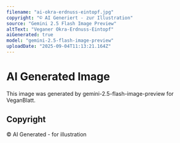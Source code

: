 ```yaml
---
filename: "ai-okra-erdnuss-eintopf.jpg"
copyright: "© AI Generiert - zur Illustration"
source: "Gemini 2.5 Flash Image Preview"
altText: "Veganer Okra-Erdnuss-Eintopf"
aiGenerated: true
model: "gemini-2.5-flash-image-preview"
uploadDate: "2025-09-04T11:13:21.164Z"
---
```


# AI Generated Image

This image was generated by gemini-2.5-flash-image-preview for VeganBlatt.

## Copyright
© AI Generated - for illustration
